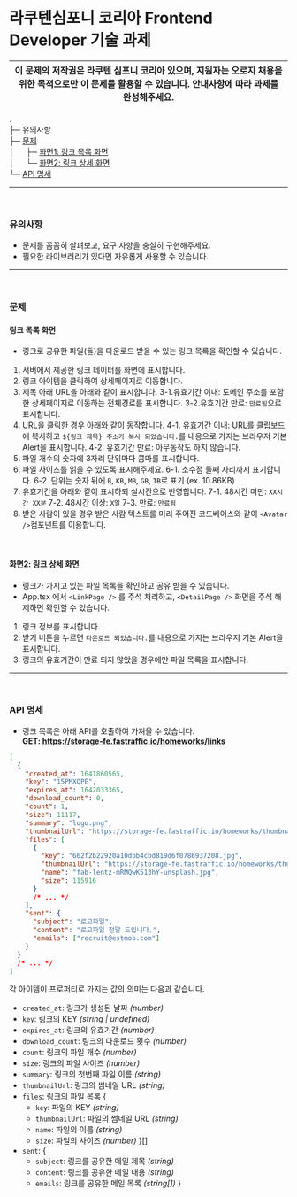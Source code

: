 # 라쿠텐심포니 코리아 Frontend Developer 기술 과제

| 이 문제의 저작권은 라쿠텐 심포니 코리아 있으며, 지원자는 오로지 채용을 위한 목적으로만 이 문제를 활용할 수 있습니다. 안내사항에 따라 과제를 완성해주세요. |
| --------------------------------------------------------------------------------------------------------------------------------------------------------- |

.  
├─ <a name="#precautions">유의사항</a>  
├─ <a href="#questions">문제</a>  
│ 　 ├─ <a href="#question1">화면1: 링크 목록 화면</a>  
│ 　 └─ <a href="#question2">화면2: 링크 상세 화면</a>  
└─ <a href="#apidoc">API 명세</a>

---

<br/>

### <a name="precautions">유의사항</a>

- 문제를 꼼꼼히 살펴보고, 요구 사항을 충실히 구현해주세요.
- 필요한 라이브러리가 있다면 자유롭게 사용할 수 있습니다.

---

<br/>

### <a name="questions">문제</a>

#### <a name="question1">링크 목록 화면</a>

- 링크로 공유한 파일(들)을 다운로드 받을 수 있는 링크 목록을 확인할 수 있습니다.

1. 서버에서 제공한 링크 데이터를 화면에 표시합니다.
2. 링크 아이템을 클릭하여 상세페이지로 이동합니다.
3. 제목 아래 URL을 아래와 같이 표시합니다.
   3-1.유효기간 이내: 도메인 주소를 포함한 상세페이지로 이동하는 전체경로를 표시합니다.
   3-2.유효기간 만료: `만료됨`으로 표시합니다.
4. URL을 클릭한 경우 아래와 같이 동작합니다.
   4-1. 유효기간 이내: URL를 클립보드에 복사하고 `${링크 제목} 주소가 복사 되었습니다.`를 내용으로 가지는 브라우저 기본 Alert을 표시합니다.
   4-2. 유효기간 만료: 아무동작도 하지 않습니다.
5. 파일 개수의 숫자에 3자리 단위마다 콤마를 표시합니다.
6. 파일 사이즈를 읽을 수 있도록 표시해주세요.
   6-1. 소수점 둘째 자리까지 표기합니다.
   6-2. 단위는 숫자 뒤에 `B`, `KB`, `MB`, `GB`, `TB`로 표기 (ex. 10.86KB)
7. 유효기간을 아래와 같이 표시하되 실시간으로 반영합니다.
   7-1. 48시간 미만: `XX시간 XX분`
   7-2. 48시간 이상: `X일`
   7-3. 만료: `만료됨`
8. 받은 사람이 있을 경우 받은 사람 텍스트를 미리 주어진 코드베이스와 같이 `<Avatar />`컴포넌트를 이용합니다.

<br/>

#### <a name="question2">화면2: 링크 상세 화면</a>

- 링크가 가지고 있는 파일 목록을 확인하고 공유 받을 수 있습니다.
- App.tsx 에서 `<LinkPage />` 를 주석 처리하고, `<DetailPage />` 화면을 주석 해제하면 확인할 수 있습니다.

1. 링크 정보를 표시합니다.
2. 받기 버튼을 누르면 `다운로드 되었습니다.`를 내용으로 가지는 브라우저 기본 Alert을 표시합니다.
3. 링크의 유효기간이 만료 되지 않았을 경우에만 파일 목록을 표시합니다.

---

<br/>

### <a name="apidoc">API 명세</a>

- 링크 목록은 아래 API를 호출하여 가져올 수 있습니다.  
  **GET: https://storage-fe.fastraffic.io/homeworks/links**

```json
[
  {
    "created_at": 1641860565,
    "key": "15PMXQPE",
    "expires_at": 1642033365,
    "download_count": 0,
    "count": 1,
    "size": 11117,
    "summary": "logo.png",
    "thumbnailUrl": "https://storage-fe.fastraffic.io/homeworks/thumbnails/15PMXQPE/1641860565.jpg",
    "files": [
      {
        "key": "662f2b22920a10dbb4cbd819d6f0786937208.jpg",
        "thumbnailUrl": "https://storage-fe.fastraffic.io/homeworks/thumbnails/15PMXQPE/662f2b22920a10dbb4cbd819d6f0786937208.jpg",
        "name": "fab-lentz-mRMQwK513hY-unsplash.jpg",
        "size": 115916
      }
      /* ... */
    ],
    "sent": {
      "subject": "로고파일",
      "content": "로고파일 전달 드립니다.",
      "emails": ["recruit@estmob.com"]
    }
  }
  /* ... */
]
```

각 아이템이 프로퍼티로 가지는 값의 의미는 다음과 같습니다.

- `created_at`: 링크가 생성된 날짜 _(number)_
- `key`: 링크의 KEY _(string | undefined)_
- `expires_at`: 링크의 유효기간 _(number)_
- `download_count`: 링크의 다운로드 횟수 _(number)_
- `count`: 링크의 파일 개수 _(number)_
- `size`: 링크의 파일 사이즈 _(number)_
- `summary`: 링크의 첫번째 파일 이름 _(string)_
- `thumbnailUrl`: 링크의 썸네일 URL _(string)_
- `files`: 링크의 파일 목록 {
  - `key`: 파일의 KEY _(string)_
  - `thumbnailUrl`: 파일의 썸네일 URL _(string)_
  - `name`: 파일의 이름 _(string)_
  - `size`: 파일의 사이즈 _(number)_
    }[]
- `sent`: {
  - `subject`: 링크를 공유한 메일 제목 _(string)_
  - `content`: 링크를 공유한 메일 내용 _(string)_
  - `emails`: 링크를 공유한 메일 목록 _(string[])_
    }
